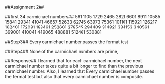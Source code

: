 ##Assignment 2##

##first 34 carmichael numbers##
561
1105
1729
2465
2821
6601
8911
10585
15841
29341
41041
46657
52633
62745
63973
75361
101101
115921
126217
162401
172081
188461
252601
278545
294409
314821
334153
340561
399001
410041
449065
488881
512461
530881

##Step3##
Every carmichael number passes the fermat test

##Step4##
None of the carmichael numbers are prime,

##Response##
I learned that for each carmichael number, the next carmichael number takes quite
a bit longer to find than the previous carmichael number. Also, I learned that Every
carmichael number passes the fermat test but also that every carmichael number
is composite.

